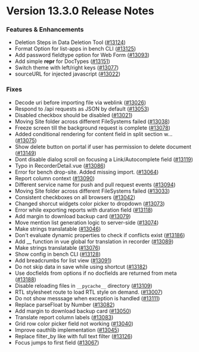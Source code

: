 # Version 13.3.0 Release Notes

### Features & Enhancements

- Deletion Steps in Data Deletion Tool ([#13124](https://github.com/frappe/frappe/pull/13124))
- Format Option for list-apps in bench CLI ([#13125](https://github.com/frappe/frappe/pull/13125))
- Add password fieldtype option for Web Form ([#13093](https://github.com/frappe/frappe/pull/13093))
- Add simple __repr__ for DocTypes ([#13151](https://github.com/frappe/frappe/pull/13151))
- Switch theme with left/right keys ([#13077](https://github.com/frappe/frappe/pull/13077))
- sourceURL for injected javascript ([#13022](https://github.com/frappe/frappe/pull/13022))

### Fixes

- Decode uri before importing file via weblink ([#13026](https://github.com/frappe/frappe/pull/13026))
- Respond to /api requests as JSON by default ([#13053](https://github.com/frappe/frappe/pull/13053))
- Disabled checkbox should be disabled ([#13021](https://github.com/frappe/frappe/pull/13021))
- Moving Site folder across different FileSystems failed ([#13038](https://github.com/frappe/frappe/pull/13038))
- Freeze screen till the background request is complete ([#13078](https://github.com/frappe/frappe/pull/13078))
- Added conditional rendering for content field in split section w… ([#13075](https://github.com/frappe/frappe/pull/13075))
- Show delete button on portal if user has permission to delete document ([#13149](https://github.com/frappe/frappe/pull/13149))
- Dont disable dialog scroll on focusing a Link/Autocomplete field ([#13119](https://github.com/frappe/frappe/pull/13119))
- Typo in RecorderDetail.vue ([#13086](https://github.com/frappe/frappe/pull/13086))
- Error for bench drop-site. Added missing import. ([#13064](https://github.com/frappe/frappe/pull/13064))
- Report column context ([#13090](https://github.com/frappe/frappe/pull/13090))
- Different service name for push and pull request events ([#13094](https://github.com/frappe/frappe/pull/13094))
- Moving Site folder across different FileSystems failed ([#13033](https://github.com/frappe/frappe/pull/13033))
- Consistent checkboxes on all browsers ([#13042](https://github.com/frappe/frappe/pull/13042))
- Changed shorcut widgets color picker to dropdown ([#13073](https://github.com/frappe/frappe/pull/13073))
- Error while exporting reports with duration field ([#13118](https://github.com/frappe/frappe/pull/13118))
- Add margin to download backup card ([#13079](https://github.com/frappe/frappe/pull/13079))
- Move mention list generation logic to server-side ([#13074](https://github.com/frappe/frappe/pull/13074))
- Make strings translatable ([#13046](https://github.com/frappe/frappe/pull/13046))
- Don't evaluate dynamic properties to check if conflicts exist ([#13186](https://github.com/frappe/frappe/pull/13186))
- Add __ function in vue global for translation in recorder ([#13089](https://github.com/frappe/frappe/pull/13089))
- Make strings translatable ([#13076](https://github.com/frappe/frappe/pull/13076))
- Show config in bench CLI ([#13128](https://github.com/frappe/frappe/pull/13128))
- Add breadcrumbs for list view ([#13091](https://github.com/frappe/frappe/pull/13091))
- Do not skip data in save while using shortcut ([#13182](https://github.com/frappe/frappe/pull/13182))
- Use docfields from options if no docfields are returned from meta ([#13188](https://github.com/frappe/frappe/pull/13188))
- Disable reloading files in `__pycache__` directory ([#13109](https://github.com/frappe/frappe/pull/13109))
- RTL stylesheet route to load RTL style on demand. ([#13007](https://github.com/frappe/frappe/pull/13007))
- Do not show messsage when exception is handled ([#13111](https://github.com/frappe/frappe/pull/13111))
- Replace parseFloat by Number ([#13082](https://github.com/frappe/frappe/pull/13082))
- Add margin to download backup card ([#13050](https://github.com/frappe/frappe/pull/13050))
- Translate report column labels ([#13083](https://github.com/frappe/frappe/pull/13083))
- Grid row color picker field not working ([#13040](https://github.com/frappe/frappe/pull/13040))
- Improve oauthlib implementation ([#13045](https://github.com/frappe/frappe/pull/13045))
- Replace filter_by like with full text filter ([#13126](https://github.com/frappe/frappe/pull/13126))
- Focus jumps to first field ([#13067](https://github.com/frappe/frappe/pull/13067))